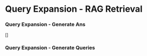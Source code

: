 # Query Expansion - RAG Retrieval

### Query Expansion - Generate Ans
[]

### Query Expansion - Generate Queries

